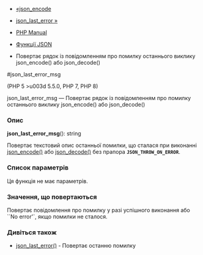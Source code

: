 - [«json_encode](function.json-encode.md)
- [json_last_error »](function.json-last-error.md)

- [PHP Manual](index.md)
- [Функції JSON](ref.json.md)
- Повертає рядок із повідомленням про помилку останнього виклику
json_encode() або json_decode()

#json_last_error_msg

(PHP 5 \>u003d 5.5.0, PHP 7, PHP 8)

json_last_error_msg — Повертає рядок із повідомленням про помилку
останнього виклику json_encode() або json_decode()

### Опис

**json_last_error_msg**(): string

Повертає текстовий опис останньої помилки, що сталася при
виконанні [json_encode()](function.json-encode.md) або
[json_decode()](function.json-decode.md) без прапора
**`JSON_THROW_ON_ERROR`**.

### Список параметрів

Ця функція не має параметрів.

### Значення, що повертаються

Повертає повідомлення про помилку у разі успішного виконання або
``No error'`, якщо помилки не сталося.

### Дивіться також

- [json_last_error()](function.json-last-error.md) - Повертає
останню помилку
